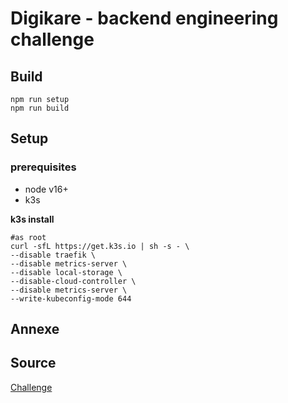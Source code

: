 # Digikare - backend engineering challenge

## Build

```
npm run setup
npm run build
```

## Setup

### prerequisites

- node v16+
- k3s

**k3s install**

```
#as root
curl -sfL https://get.k3s.io | sh -s - \
--disable traefik \
--disable metrics-server \
--disable local-storage \
--disable-cloud-controller \
--disable metrics-server \
--write-kubeconfig-mode 644
```

## Annexe

## Source

[Challenge](https://github.com/didomi/challenges/blob/master/backend/README.md)
